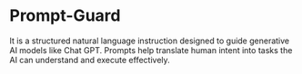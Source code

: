# Prompt-Guard
It is a structured natural language instruction designed to guide generative AI models like Chat GPT. Prompts help translate human intent into tasks the AI can understand and execute effectively.
